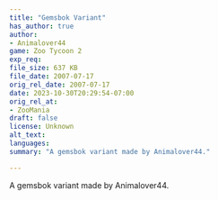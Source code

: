 ```yaml
---
title: "Gemsbok Variant"
has_author: true
author: 
- Animalover44
game: Zoo Tycoon 2
exp_req: 
file_size: 637 KB
file_date: 2007-07-17
orig_rel_date: 2007-07-17
date: 2023-10-30T20:29:54-07:00
orig_rel_at: 
- ZooMania
draft: false
license: Unknown
alt_text: 
languages:
summary: "A gemsbok variant made by Animalover44."

---
```


A gemsbok variant made by Animalover44.